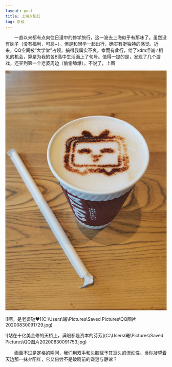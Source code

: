 ```yaml
---
layout: post
title: 上海夕阳红
tag: 杂谈
---
```


&emsp;&emsp;一直以来都有点向往日漫中的修学旅行，这一波去上海似乎有那味了。虽然没有妹子（没有福利，可恶~），但是和同学一起出行，确实有挺独特的感觉。近来，QQ空间被“大学堂”占领，搞得我属实不爽。幸而有此行，给了xdm坦诚♂相见的机会，算是为我的苦B高中生活画上了句号。值得一提的是，发现了几个游戏，还买到第一个老婆周边（偷偷舔爆）。不说了，上图

![try](1.jpg)

![啊，是老婆哒❤](C:\Users\曦\Pictures\Saved Pictures\QQ图片20200830091729.jpg)

![站在十亿美金修的天桥上，满眼都是资本的芬芳](C:\Users\曦\Pictures\Saved Pictures\QQ图片20200830091753.jpg)

&emsp;&emsp;画面不过是定格的瞬间，我们用双手和头脑赋予其亘久的流动性。当你凝望着天边那一抹夕阳红，它又何尝不是破晓前的谦逊与静谧？